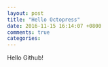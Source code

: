 ```yaml
---
layout: post
title: "Hello Octopress"
date: 2016-11-15 16:14:07 +0800
comments: true
categories: 
---
```


Hello Github!
